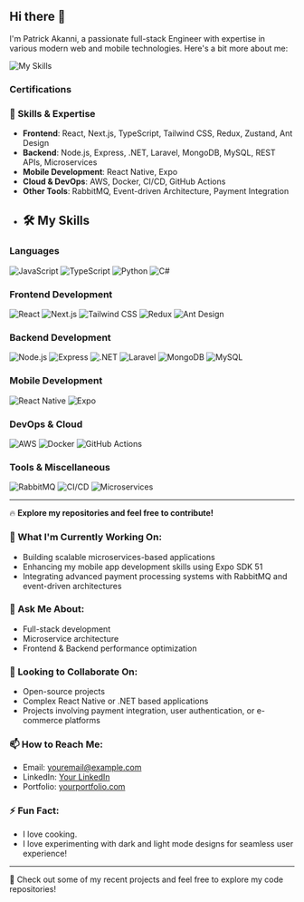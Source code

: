 ## Hi there 👋

I'm Patrick Akanni, a passionate full-stack Engineer with expertise in various modern web and mobile technologies. Here's a bit more about me:

![My Skills](http://github-profile-summary-cards.vercel.app/api/cards/profile-details?username=progolu&theme=default)

### Certifications

### 🚀 Skills & Expertise
- **Frontend**: React, Next.js, TypeScript, Tailwind CSS, Redux, Zustand, Ant Design
- **Backend**: Node.js, Express, .NET, Laravel, MongoDB, MySQL, REST APIs, Microservices
- **Mobile Development**: React Native, Expo
- **Cloud & DevOps**: AWS, Docker, CI/CD, GitHub Actions
- **Other Tools**: RabbitMQ, Event-driven Architecture, Payment Integration
- ## 🛠️ My Skills

### Languages
![JavaScript](https://img.shields.io/badge/-JavaScript-000?logo=javascript&logoColor=F7DF1E&style=flat)
![TypeScript](https://img.shields.io/badge/-TypeScript-000?logo=typescript&logoColor=007ACC&style=flat)
![Python](https://img.shields.io/badge/-Python-000?logo=python&logoColor=3776AB&style=flat)
![C#](https://img.shields.io/badge/-C%23-000?logo=csharp&logoColor=239120&style=flat)

### Frontend Development
![React](https://img.shields.io/badge/-React-000?logo=react&logoColor=61DAFB&style=flat)
![Next.js](https://img.shields.io/badge/-Next.js-000?logo=next.js&logoColor=FFFFFF&style=flat)
![Tailwind CSS](https://img.shields.io/badge/-Tailwind%20CSS-000?logo=tailwindcss&logoColor=06B6D4&style=flat)
![Redux](https://img.shields.io/badge/-Redux-000?logo=redux&logoColor=764ABC&style=flat)
![Ant Design](https://img.shields.io/badge/-Ant%20Design-000?logo=antdesign&logoColor=0170FE&style=flat)

### Backend Development
![Node.js](https://img.shields.io/badge/-Node.js-000?logo=node.js&logoColor=339933&style=flat)
![Express](https://img.shields.io/badge/-Express-000?logo=express&logoColor=FFFFFF&style=flat)
![.NET](https://img.shields.io/badge/-.NET-000?logo=dotnet&logoColor=512BD4&style=flat)
![Laravel](https://img.shields.io/badge/-Laravel-000?logo=laravel&logoColor=FF2D20&style=flat)
![MongoDB](https://img.shields.io/badge/-MongoDB-000?logo=mongodb&logoColor=47A248&style=flat)
![MySQL](https://img.shields.io/badge/-MySQL-000?logo=mysql&logoColor=4479A1&style=flat)

### Mobile Development
![React Native](https://img.shields.io/badge/-React%20Native-000?logo=react&logoColor=61DAFB&style=flat)
![Expo](https://img.shields.io/badge/-Expo-000?logo=expo&logoColor=000020&style=flat)

### DevOps & Cloud
![AWS](https://img.shields.io/badge/-AWS-000?logo=amazon-aws&logoColor=FF9900&style=flat)
![Docker](https://img.shields.io/badge/-Docker-000?logo=docker&logoColor=2496ED&style=flat)
![GitHub Actions](https://img.shields.io/badge/-GitHub%20Actions-000?logo=githubactions&logoColor=2088FF&style=flat)

### Tools & Miscellaneous
![RabbitMQ](https://img.shields.io/badge/-RabbitMQ-000?logo=rabbitmq&logoColor=FF6600&style=flat)
![CI/CD](https://img.shields.io/badge/-CI%2FCD-000?logo=git&logoColor=F05032&style=flat)
![Microservices](https://img.shields.io/badge/-Microservices-000?style=flat)

---

🔥 **Explore my repositories and feel free to contribute!**


### 🌱 What I'm Currently Working On:
- Building scalable microservices-based applications
- Enhancing my mobile app development skills using Expo SDK 51
- Integrating advanced payment processing systems with RabbitMQ and event-driven architectures

### 💬 Ask Me About:
- Full-stack development
- Microservice architecture
- Frontend & Backend performance optimization

### 🤝 Looking to Collaborate On:
- Open-source projects
- Complex React Native or .NET based applications
- Projects involving payment integration, user authentication, or e-commerce platforms

### 📫 How to Reach Me:
- Email: [youremail@example.com](mailto:akanniolusegun5@gmail.com)
- LinkedIn: [Your LinkedIn](https://www.linkedin.com/in/olusegunakanni)
- Portfolio: [yourportfolio.com](https://devpat.vercel.app)

### ⚡ Fun Fact:
- I love cooking.
- I love experimenting with dark and light mode designs for seamless user experience!

---

🔗 Check out some of my recent projects and feel free to explore my code repositories!

